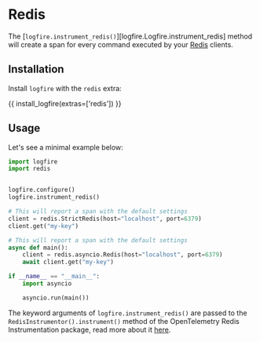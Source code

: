 # Redis

The [`logfire.instrument_redis()`][logfire.Logfire.instrument_redis] method will create a span for every command executed by your [Redis][redis] clients.

## Installation

Install `logfire` with the `redis` extra:

{{ install_logfire(extras=['redis']) }}

## Usage

Let's see a minimal example below:

<!-- TODO(Marcelo): Create a secret gist with a docker-compose. -->

```py title="main.py"
import logfire
import redis


logfire.configure()
logfire.instrument_redis()

# This will report a span with the default settings
client = redis.StrictRedis(host="localhost", port=6379)
client.get("my-key")

# This will report a span with the default settings
async def main():
    client = redis.asyncio.Redis(host="localhost", port=6379)
    await client.get("my-key")

if __name__ == "__main__":
    import asyncio

    asyncio.run(main())
```

The keyword arguments of `logfire.instrument_redis()` are passed to the `RedisInstrumentor().instrument()` method of the OpenTelemetry Redis Instrumentation package, read more about it [here][opentelemetry-redis].

[redis]: https://redis.readthedocs.io/en/stable/
[opentelemetry-redis]: https://opentelemetry-python-contrib.readthedocs.io/en/latest/instrumentation/redis/redis.html
